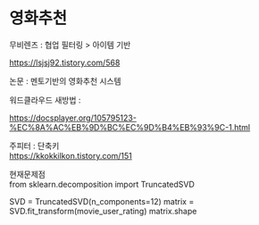 # 영화추천  

무비렌즈 : 협업 필터링 > 아이템 기반  

https://lsjsj92.tistory.com/568
  
  

논문 : 멘토기반의 영화추천 시스템  

워드클라우드 새방법 :  

https://docsplayer.org/105795123-%EC%8A%AC%EB%9D%BC%EC%9D%B4%EB%93%9C-1.html
    
주피터 : 단축키  
https://kkokkilkon.tistory.com/151    


현재문제점  
from sklearn.decomposition import TruncatedSVD

SVD = TruncatedSVD(n_components=12)
matrix = SVD.fit_transform(movie_user_rating)
matrix.shape
  
  
